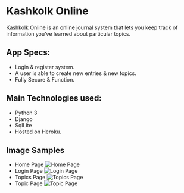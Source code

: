 # Kashkolk Online
Kashkolk Online is an online journal system that lets
you keep track of information you’ve learned about
particular topics.

## App Specs:
* Login & register system.
* A user is able to create new entries & new topics.
* Fully Secure & Function.

## Main Technologies used:
* Python 3
* Django
* SqlLite
* Hosted on Heroku.

## Image Samples
* Home Page
![Home Page](https://lh3.googleusercontent.com/opOqcRGG8tiMxKBjNo-0RDtvYnD1h0iCDC_IrWz16SM7AvBJmwKpFDdWhVH-P00J7XSREzCKoWTB3MlizGIjs82kprbaYrrWuVAPSkpl95iwudUMP7v2oGpn2SEftU5GTSN4BCklBSiV706teu01PuPpC4wrOtctxJFJadpcOjDpxJxc-snpuNb_OpU1GS0ciD2DPUQGmEGznPLrLtE4XwdXdoFVNeM1G_2mVYpZaMZXWSeqhTdSDfAyTdHqssZszJ6kqkIq85JpvHOZEHrlzrdnLMGVhwdY3nlnttsnDkY-PIpmz0a2tm6W_sZqQKr52a7bSseFomuHfl9pC8dtY95I8wohUREV1oOSo5riTSSA_RLKqlv29vSPPLywUN1rDVRUy3eAFHsDLkdjAbUh2u5R06TAPerPo5WEIhUGIGlAuE57xA0ZY8ZfTJhRYw0z8EgcG1lgAOh07Ipi2Lc3q59TxFjJZfWKP5NeEk7yPe5cXygHthxeXU-P9ns5PfuB8L6vR3LZzoasjFhCv8zWBPagZZc-fMKAtNIDfR9AYPA0T32Xb9miY6l2yNfrj8_8uUMKBqvvnFamul9ZuU1QyUHG34W2RdDItUjsInus5uy-VEiA5VpZFUncFwl1qyFpxz_EZbA9skubdhUdD27lcZaXWWjqiZIq32ljVhacKz-QEyXtRj61T6aIL1i84Qjce7xLkCPBq8qf0ZwM46Pm-DuG=w1680-h903-no?authuser=0)
* Login Page
![Login Page](https://lh3.googleusercontent.com/ZDtnt13FI6uxicN400Z8px0fMZidzj8L4OpLwqVPzZ8k0uJVgZfyh3yrx_PKaHfSyypf7My-QCr8HUg5fGPWfqyqpHmFwBL8bE4PfN4EDmDHa0pR9WeMCMn2HQ1lJ27A8U_XVzbzkkVIN7snVhB0cqEUr8LbeToGGBgBqL7CiGmnVA299abpE7LMSwV_IgSTiSOWRbHshtP6znHrt-u9Qh-HLl1hUVJKmQLTho_ZjGHHQm_GhA6U2ydR1G4pNETUVROhvVX8Q0e4W17sBS9AAaARJiOjQbUajb_2Su7efXURpzJf1TfxvjOwl1AauL73Wp4N0P6sAmBUwXJb6ncN5eGoOaR0U-U_XOweCjdeB-_eB5wpowjXDH_4ehnB1OszwSxIq3orMM1AFmgXNiDTe8FHimJ7sAfqTdpfll3-OzQ2f3WieMq3vKFeFAuzPIT1yTH6KcD3FP56jL1k2chZf2avC0vhTogq5jzzYVoNQ5ypQwB9DXxjN4XvZqbsgWNS4jXODdTrsf7CHgiEikjhNybFO7qDaz7-MDpyldowIvHKwwAvNPgBDsyQrbaPHXF4fJQ4QfHNccv_gjd7qScTDrcMucMpmCucmfRl9b4prBi4zzZk1Ocq9ZAnmzv44YOaZnvLMwDD_owtx-pFfjdSrgV9JbcD2ZHbwwwmZMO0WtKtXm8OOrAiYjMNq6tGPBqxeX4ir7y_bT9wX57waSdjUvCS=w1662-h903-no?authuser=0)
* Topics Page
![Topics Page](https://lh3.googleusercontent.com/X0wg7rI4-GZshaSw77CVRVUV9C8__ADZIJQgrYVpd4V4PS6cM9IV8A8l5nBi5vibcEquTWDQp37Y7rTz0opU2zTFxshAXa6m4tJKBkdbBM0d9BR79l6Ah6HcwbuUznF39b-WjO7Fuk95kJWsFAWZYTTQ3DkmPlLz2LRhRWpvvq1_xPUfg-D9T2rQLsg8tBsYqyp4MOCc0QU1BB5E7IV3AKSbP4i-1XiYufDhDENWon5xPPviagjFQ95f-uTJRCTvzYAaCMCcLNUU1xmTBt9ubaq3rPxbGSNyEcz8-4XFKfm-ePiFnhQtIhnptS24Cz9qOnuoqp9YlO-G9xY6e_LUui_eQ2CFvdkVxxlcLuBCpA85ThQpxixVJGmSkSeABRqi5okGxh98DRneNyzf70OhDufAxA_Bt_q4u24OoqTLoXKybq0-VLIujPLW9LnfgeBqZEGIijCpCPnFHtrX44_sCtO-wGBVuHH31EnSxzXpFxK7FakSxc8RnTkakTzaXXpSFkERUAsiLD2W1oeWpuKNRf-jYzSH9XgOZdmonV69kI1z_2tMvkNN0rTY6Fa8dXUNwhjUwbYOUVKRYqiHyQmbHghQaj6E2HYf44CBNzk9Lo0PKdrdWn12yTTVmljmo-hU5WOOyo4hvbEsJP1hMa4S5XUqeH4HwHQeZqSGUDhjB53nv4q-MsCsSE1IAaQ10OjO-PUapmWmuH6zbSHCorAjATFt=w1658-h903-no?authuser=0)
* Topic Page
![Topic Page](https://lh3.googleusercontent.com/aoIQQE2NlA_XZVgyRB3XRwt_SH-0u7Ol0TFHPhOzLkXagu3CpMMatCJRCbBA0IVBaYxpbatyXL14G9oknXL8QCb50ydCpePJ5pL8AXMrKC5eU22e-bunn-kVtPvgGUmHIiYizqN-6weaNIRAA-hwIV64A6OtkpkmdEj_R07nbibHfl511iXbYbCrNJlvKDCERqRp9_w-F3xvbII0WOa6fTHa7gJTkblFKrRMvHwtQaiHvYSjJKtX47dZOQBHuaYuaQmgSfK9QTUzA_4sSPYMCR-kT6yIyoaTF9zueLAZJ_yu1rQcvNNqymP1EkdH-vGY3Rq9dcDVEgEzEVTp1lrzBaiBBcEHW3T3u_lxwDVy12NPvenBo-dRaAXftuEEmmC81jA1-InnDs8PVPc1F6nSz2UNtHwLscpw2vtrVNRATv99arQWmdQQs-z3NhUxpYh9X8no1-VZ-Wk1tZvBjCFZ-6CMhr2BwZHS-BihEFNQsr3EKasYcPoDAGbTuB9n-H_bSnx4vmZKERHDj2tJ2wl6wn5-FGAyt5ju4QvW15f-Zr5Fav4MYugzQz3dJiGJ-nPPw87459zBz8luLyrgyBcwpobYGiFx-lzPO5uKb5IRzu0qPuVVXr4TvyHYrOz6-I0TVANqQcGvzhoMs8ELDH-77W62Eg0lgFEZVkMLNbKb4xD_l7XWfMU5fyU1DWDMUgM7gDBvn4ooRZhHXYOldTTTlhuh=w1605-h903-no?authuser=0)
